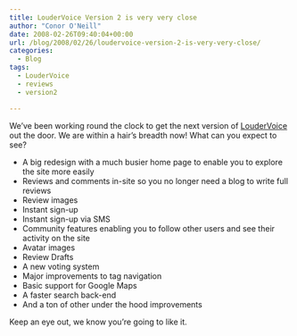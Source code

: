 ```yaml
---
title: LouderVoice Version 2 is very very close
author: "Conor O'Neill"
date: 2008-02-26T09:40:04+00:00
url: /blog/2008/02/26/loudervoice-version-2-is-very-very-close/
categories:
  - Blog
tags:
  - LouderVoice
  - reviews
  - version2

---
```

We&#8217;ve been working round the clock to get the next version of [LouderVoice][1] out the door. We are within a hair&#8217;s breadth now! What can you expect to see?

  * A big redesign with a much busier home page to enable you to explore the site more easily
  * Reviews and comments in-site so you no longer need a blog to write full reviews
  * Review images
  * Instant sign-up
  * Instant sign-up via SMS
  * Community features enabling you to follow other users and see their activity on the site
  * Avatar images
  * Review Drafts
  * A new voting system
  * Major improvements to tag navigation
  * Basic support for Google Maps
  * A faster search back-end
  * And a ton of other under the hood improvements

Keep an eye out, we know you&#8217;re going to like it.

 [1]: http://www.loudervoice.com/